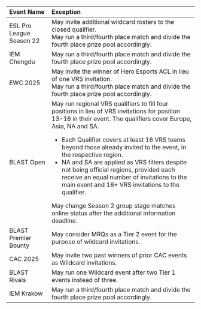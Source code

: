 | Event Name | Exception |
|:-----------|:----------|
| ESL Pro League Season 22 | May invite additional wildcard rosters to the closed qualifier.<br>May run a third/fourth place match and divide the fourth place prize pool accordingly.|
| IEM Chengdu              | May run a third/fourth place match and divide the fourth place prize pool accordingly.|
| EWC 2025                 | May invite the winner of Hero Esports ACL in lieu of one VRS invitation.<br>May run a third/fourth place match and divide the fourth place prize pool accordingly.|
| BLAST Open               | May run regional VRS qualifiers to fill four positions in lieu of VRS invitations for position 13-16 in their event. The qualifiers cover Europe, Asia, NA and SA.<ul><li>Each Qualifier covers at least 16 VRS teams beyond those already invited to the event, in the respective region.</li><li>NA and SA are applied as VRS filters despite not being official regions, provided each receive an equal number of invitations to the main event and 16+ VRS invitations to the qualifier.</li></ul>May change Season 2 group stage matches online status after the additional information deadline. |
| BLAST Premier Bounty     | May consider MRQs as a Tier 2 event for the purpose of wildcard invitations.|
| CAC 2025 | May invite two past winners of prior CAC events as Wildcard invitations.|
| BLAST Rivals       | May run one Wildcard event after two Tier 1 events instead of three. |
| IEM Krakow             | May run a third/fourth place match and divide the fourth place prize pool accordingly.|